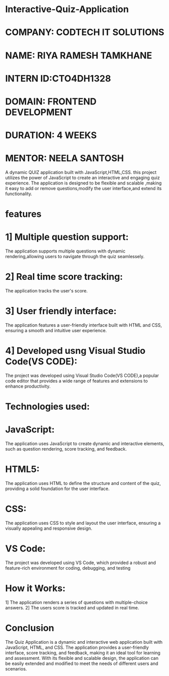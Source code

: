 # Interactive-Quiz-Application

# COMPANY: CODTECH IT SOLUTIONS

# NAME: RIYA RAMESH TAMKHANE

# INTERN ID:CTO4DH1328

# DOMAIN: FRONTEND DEVELOPMENT

# DURATION: 4 WEEKS

# MENTOR: NEELA SANTOSH

A dynamic QUIZ application built with JavaScript,HTML,CSS.
this project utilizes the power of JavaScript to create an
interactive and engaging quiz experience. The application is
designed to be flexible and scalable ,making it easy to add or
remove questions,modify the user interface,and extend its functionality.

# features

# 1] Multiple question support: 
The application supports multiple questions with dynamic rendering,allowing users to 
navigate through the quiz seamlessely.

# 2] Real time score tracking:
The application tracks the user's score.

# 3] User friendly interface: 
The application features a user-friendly interface built with HTML and CSS,
ensuring a smooth and intuitive user experience.

# 4] Developed usng Visual Studio Code(VS CODE):
The project was developed using Visual Studio Code(VS CODE),a popular code editor that
provides a wide range of features and extensions  to enhance productivity.

# Technologies used:

# JavaScript: 
The application uses JavaScript to create dynamic and interactive elements, such as question rendering, score tracking, and feedback.

# HTML5: 
The application uses HTML to define the structure and content of the quiz, providing a solid foundation for the user interface.

# CSS: 
The application uses CSS to style and layout the user interface, ensuring a visually appealing and responsive design.

# VS Code: 
The project was developed using VS Code, which provided a robust and feature-rich environment for coding, debugging, and testing

# How it Works:
1] The application renders a series of questions with multiple-choice answers.
2] The users score is tracked and updated in real time.

# Conclusion

The Quiz Application is a dynamic and interactive web application built with JavaScript, HTML, and CSS. The application 
provides a user-friendly interface, score tracking, and feedback, making it an ideal tool for learning and assessment.
With its flexible and scalable design, the application can be easily extended and modified to meet the needs of different users and scenarios.

